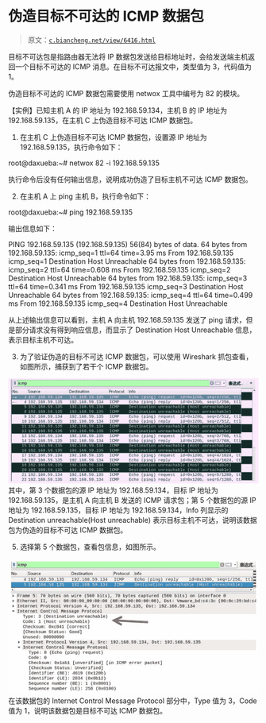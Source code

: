 # 伪造目标不可达的 ICMP 数据包

> 原文：[`c.biancheng.net/view/6416.html`](http://c.biancheng.net/view/6416.html)

目标不可达包是指路由器无法将 IP 数据包发送给目标地址时，会给发送端主机返回一个目标不可达的 ICMP 消息。在目标不可达报文中，类型值为 3，代码值为 1。

伪造目标不可达的 ICMP 数据包需要使用 netwox 工具中编号为 82 的模块。

【实例】已知主机 A 的 IP 地址为 192.168.59.134，主机 B 的 IP 地址为 192.168.59.135，在主机 C 上伪造目标不可达 ICMP 数据包。

1) 在主机 C 上伪造目标不可达 ICMP 数据包，设置源 IP 地址为 192.168.59.135，执行命令如下：

root@daxueba:~# netwox 82 -i 192.168.59.135

执行命令后没有任何输出信息，说明成功伪造了目标主机不可达 ICMP 数据包。

2) 在主机 A 上 ping 主机 B，执行命令如下：

root@daxueba:~# ping 192.168.59.135

输出信息如下：

PING 192.168.59.135 (192.168.59.135) 56(84) bytes of data.
64 bytes from 192.168.59.135: icmp_seq=1 ttl=64 time=3.95 ms
From 192.168.59.135 icmp_seq=1 Destination Host Unreachable
64 bytes from 192.168.59.135: icmp_seq=2 ttl=64 time=0.608 ms
From 192.168.59.135 icmp_seq=2 Destination Host Unreachable
64 bytes from 192.168.59.135: icmp_seq=3 ttl=64 time=0.341 ms
From 192.168.59.135 icmp_seq=3 Destination Host Unreachable
64 bytes from 192.168.59.135: icmp_seq=4 ttl=64 time=0.499 ms
From 192.168.59.135 icmp_seq=4 Destination Host Unreachable

从上述输出信息可以看到，主机 A 向主机 192.168.59.135 发送了 ping 请求，但是部分请求没有得到响应信息，而显示了 Destination Host Unreachable 信息，表示目标主机不可达。

3) 为了验证伪造的目标不可达 ICMP 数据包，可以使用 Wireshark 抓包查看，如图所示，捕获到了若干个 ICMP 数据包。

![](img/c84ddc05da066694cc342f9cbe088c70.png)其中，第 3 个数据包的源 IP 地址为 192.168.59.134，目标 IP 地址为 192.168.59.135，是主机 A 向主机 B 发送的 ICMP 请求包；第 5 个数据包的源 IP 地址为 192.168.59.135，目标 IP 地址为 192.168.59.134，Info 列显示的 Destination unreachable(Host unreachable) 表示目标主机不可达，说明该数据包为伪造的目标不可达 ICMP 数据包。

5) 选择第 5 个数据包，查看包信息，如图所示。

![](img/2a11055ca9c34087255ca24a03596c91.png)在该数据包的 Internet Control Message Protocol 部分中，Type 值为 3，Code 值为 1，说明该数据包是目标不可达 ICMP 数据包。